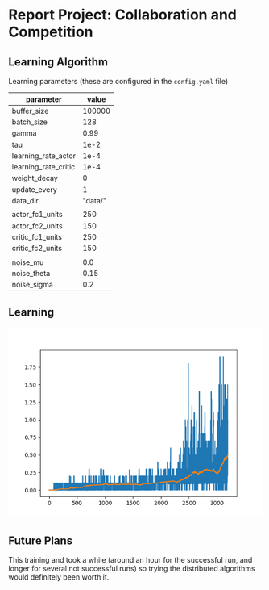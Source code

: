 # Report Project: Collaboration and Competition

## Learning Algorithm

Learning parameters (these are configured in the `config.yaml` file)

| parameter            |  value   |
|----------------------|----------|
| buffer_size          |  100000  |
| batch_size           |  128     |
| gamma                |  0.99    |
| tau                  |  1e-2    |
| learning_rate_actor  |  1e-4    |
| learning_rate_critic |  1e-4    |
| weight_decay         |  0       |
| update_every         |  1       |
| data_dir             |  "data/" |
|                      |          |
| actor_fc1_units      |  250     |
| actor_fc2_units      |  150     |
| critic_fc1_units     |  250     |
| critic_fc2_units     |  150     |
|                      |          |
| noise_mu             |  0.0     |
| noise_theta          |  0.15    |
| noise_sigma          |  0.2     |

## Learning

![training scores](images/train-scores.png)

## Future Plans

This training and took a while (around an hour for the successful run, and longer for several
not successful runs) so trying the distributed algorithms would definitely been worth it.
